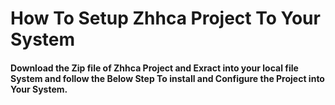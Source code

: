 <h1>How To Setup Zhhca Project To Your System</h1>
<h4>Download the Zip file of Zhhca Project and Exract into your local file System and follow the Below Step To install and Configure the Project into Your System.</h4>
